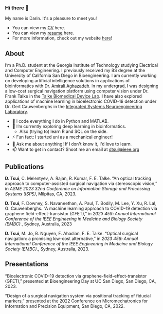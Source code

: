 ### Hi there 👋

My name is Darin. It's a pleasure to meet you! 

* You can view my [CV](https://darintsui.github.io/assets/pdf/DarinTsui_CV.pdf) here.
* You can view my [resume](https://darintsui.github.io/assets/pdf/DarinTsui_Resume.pdf) here.
* For more information, check out my website [here](https://darintsui.github.io/)! 

## About
I’m a Ph.D. student at the Georgia Institute of Technology studying Electrical and Computer Engineering. I previously received my BS degree at the University of California San Diego in Bioengineering. I am currently working on developing artificial intelligence solutions in applications of bioinformatics with Dr. <a href="https://amirmohan.github.io/">Amirali Aghazadeh</a>. In my undergrad, I was designing a low-cost surgical navigation platform using computer vision under Dr. Frank Talke in the <a href="https://www.talkelab.ucsd.edu/">Talke Biomedical Device Lab</a>. I have also explored applications of machine learning in bioelectronic COVID-19 detection under Dr. Gert Cauwenberghs in the <a href="https://isn.ucsd.edu/index.php">Integrated Systems Neuroengineering Laboratory</a>.

* 💓 I code everything I do in Python and MATLAB.
* 🌱 I’m currently exploring deep learning in bioinformatics. 
    * Also (trying to) learn R and SQL on the side.
* ⚡ Fun fact: I started uni as a mechanical engineer! 
* 💬 Ask me about anything! If I don't know it, I'd love to learn.
* 📫 Want to get in contact? Shoot me an email at <dtsui@ieee.org>

## Publications

**D. Tsui**, C. Melentyev, A. Rajan, R. Kumar, F. E. Talke. “An optical tracking approach to computer-assisted surgical navigation via stereoscopic vision,” in *ASME 2023 32nd Conference on Information Storage and Processing Systems (ISPS)*, Milpitas, CA, 2023.

**D. Tsui**, F. Downey, S. Navaneethan, A. Paul, T. Bodily, M. Lee, Y. Xu, R. Lal, G. Cauwenberghs. “A machine learning approach to COVID-19 detection via graphene field-effect-transistor (GFET),” in *2023 45th Annual International Conference of the IEEE Engineering in Medicine and Biology Society (EMBC)*., Sydney, Australia, 2023

**D. Tsui**, M. Jo, B. Nguyen, F. Ahadian, F. E. Talke. “Optical surgical navigation: a promising low-cost alternative,” in *2023 45th Annual International Conference of the IEEE Engineering in Medicine and Biology Society (EMBC)*., Sydney, Australia, 2023.

## Presentations

“Bioelectronic COVID-19 detection via graphene-field-effect-transistor (GFET),” presented at Bioengineering Day at UC San Diego, San Diego, CA, 2023.

“Design of a surgical navigation system via positional tracking of fiducial markers,” presented at the 2022 Conference on Micromechatronics for Information and Precision Equipment, San Diego, CA, 2022.


<!--
**darintsui/darintsui** is a ✨ _special_ ✨ repository because its `README.md` (this file) appears on your GitHub profile.

Here are some ideas to get you started:

- 🔭 I’m currently working on ...
- 🌱 I’m currently learning ...
- 👯 I’m looking to collaborate on ...
- 🤔 I’m looking for help with ...
- 💬 Ask me about ...
- 📫 How to reach me: ...
- 😄 Pronouns: ...
- ⚡ Fun fact: ...
-->
